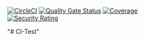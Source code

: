 [![CircleCI](https://circleci.com/gh/markusremplbauer/CI-Test/tree/master.svg?style=svg)](https://circleci.com/gh/markusremplbauer/CI-Test/tree/master)
[![Quality Gate Status](https://sonarcloud.io/api/project_badges/measure?project=markusremplbauer_CI-Test&metric=alert_status)](https://sonarcloud.io/dashboard?id=markusremplbauer_CI-Test)
[![Coverage](https://sonarcloud.io/api/project_badges/measure?project=markusremplbauer_CI-Test&metric=coverage)](https://sonarcloud.io/dashboard?id=markusremplbauer_CI-Test)   
[![Security Rating](https://sonarcloud.io/api/project_badges/measure?project=markusremplbauer_CI-Test&metric=security_rating)](https://sonarcloud.io/dashboard?id=markusremplbauer_CI-Test)

"# CI-Test" 
